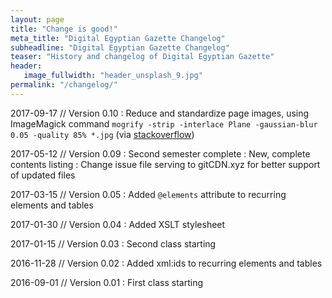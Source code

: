 ```yaml
---
layout: page
title: "Change is good!"
meta_title: "Digital Egyptian Gazette Changelog"
subheadline: "Digital Egyptian Gazette Changelog"
teaser: "History and changelog of Digital Egyptian Gazette"
header:
   image_fullwidth: "header_unsplash_9.jpg"
permalink: "/changelog/"
---
```

2017-09-17 // Version 0.10
:   Reduce and standardize page images, using ImageMagick command `mogrify -strip -interlace Plane -gaussian-blur 0.05 -quality 85% *.jpg` (via [stackoverflow](https://stackoverflow.com/questions/7261855/recommendation-for-compressing-jpg-files-with-imagemagick#7262050))

2017-05-12 // Version 0.09
:   Second semester complete
:   New, complete contents listing
:   Change issue file serving to gitCDN.xyz for better support of updated files

2017-03-15 // Version 0.05
:   Added `@elements` attribute to recurring elements and tables

2017-01-30 // Version 0.04
:   Added XSLT stylesheet

2017-01-15 // Version 0.03
:   Second class starting

2016-11-28 // Version 0.02
:   Added xml:ids to recurring elements and tables

2016-09-01 // Version 0.01
:		First class starting
